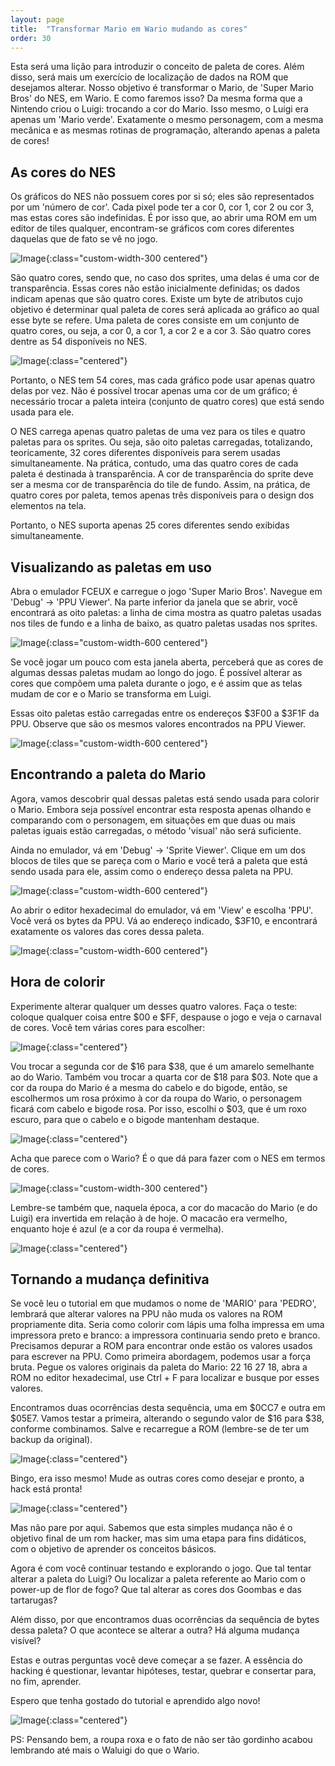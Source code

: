 ```yaml
---
layout: page
title:  "Transformar Mario em Wario mudando as cores"
order: 30
---
```


Esta será uma lição para introduzir o conceito de paleta de cores. Além disso, será mais um exercício de localização de dados na ROM que desejamos alterar. Nosso objetivo é transformar o Mario, de 'Super Mario Bros' do NES, em Wario. E como faremos isso? Da mesma forma que a Nintendo criou o Luigi: trocando a cor do Mario. Isso mesmo, o Luigi era apenas um 'Mario verde'. Exatamente o mesmo personagem, com a mesma mecânica e as mesmas rotinas de programação, alterando apenas a paleta de cores!

## As cores do NES

Os gráficos do NES não possuem cores por si só; eles são representados por um 'número de cor'. Cada pixel pode ter a cor 0, cor 1, cor 2 ou cor 3, mas estas cores são indefinidas. É por isso que, ao abrir uma ROM em um editor de tiles qualquer, encontram-se gráficos com cores diferentes daquelas que de fato se vê no jogo.

![Image](/img/tutorial_mario_wario/mw01.png){:class="custom-width-300 centered"}

São quatro cores, sendo que, no caso dos sprites, uma delas é uma cor de transparência. Essas cores não estão inicialmente definidas; os dados indicam apenas que são quatro cores. Existe um byte de atributos cujo objetivo é determinar qual paleta de cores será aplicada ao gráfico ao qual esse byte se refere. Uma paleta de cores consiste em um conjunto de quatro cores, ou seja, a cor 0, a cor 1, a cor 2 e a cor 3. São quatro cores dentre as 54 disponíveis no NES.

![Image](/img/tutorial_mario_wario/mw02.png){:class="centered"}

Portanto, o NES tem 54 cores, mas cada gráfico pode usar apenas quatro delas por vez. Não é possível trocar apenas uma cor de um gráfico; é necessário trocar a paleta inteira (conjunto de quatro cores) que está sendo usada para ele.

O NES carrega apenas quatro paletas de uma vez para os tiles e quatro paletas para os sprites. Ou seja, são oito paletas carregadas, totalizando, teoricamente, 32 cores diferentes disponíveis para serem usadas simultaneamente. Na prática, contudo, uma das quatro cores de cada paleta é destinada à transparência. A cor de transparência do sprite deve ser a mesma cor de transparência do tile de fundo. Assim, na prática, de quatro cores por paleta, temos apenas três disponíveis para o design dos elementos na tela.

Portanto, o NES suporta apenas 25 cores diferentes sendo exibidas simultaneamente.

## Visualizando as paletas em uso

Abra o emulador FCEUX e carregue o jogo 'Super Mario Bros'. Navegue em 'Debug' -> 'PPU Viewer'. Na parte inferior da janela que se abrir, você encontrará as oito paletas: a linha de cima mostra as quatro paletas usadas nos tiles de fundo e a linha de baixo, as quatro paletas usadas nos sprites.

![Image](/img/tutorial_mario_wario/mw03.png){:class="custom-width-600 centered"}

Se você jogar um pouco com esta janela aberta, perceberá que as cores de algumas dessas paletas mudam ao longo do jogo. É possível alterar as cores que compõem uma paleta durante o jogo, e é assim que as telas mudam de cor e o Mario se transforma em Luigi.

Essas oito paletas estão carregadas entre os endereços $3F00 a $3F1F da PPU. Observe que são os mesmos valores encontrados na PPU Viewer.

![Image](/img/tutorial_mario_wario/mw04.png){:class="custom-width-600 centered"}

## Encontrando a paleta do Mario

Agora, vamos descobrir qual dessas paletas está sendo usada para colorir o Mario. Embora seja possível encontrar esta resposta apenas olhando e comparando com o personagem, em situações em que duas ou mais paletas iguais estão carregadas, o método 'visual' não será suficiente.

Ainda no emulador, vá em 'Debug' -> 'Sprite Viewer'. Clique em um dos blocos de tiles que se pareça com o Mario e você terá a paleta que está sendo usada para ele, assim como o endereço dessa paleta na PPU.

![Image](/img/tutorial_mario_wario/mw05.png){:class="custom-width-600 centered"}

Ao abrir o editor hexadecimal do emulador, vá em 'View' e escolha 'PPU'. Você verá os bytes da PPU. Vá ao endereço indicado, $3F10, e encontrará exatamente os valores das cores dessa paleta.

![Image](/img/tutorial_mario_wario/mw06.png){:class="custom-width-600 centered"}

## Hora de colorir

Experimente alterar qualquer um desses quatro valores. Faça o teste: coloque qualquer coisa entre $00 e $FF, despause o jogo e veja o carnaval de cores. Você tem várias cores para escolher:

![Image](/img/tutorial_mario_wario/mw02.png){:class="centered"}

Vou trocar a segunda cor de $16 para $38, que é um amarelo semelhante ao do Wario. Também vou trocar a quarta cor de $18 para $03. Note que a cor da roupa do Mario é a mesma do cabelo e do bigode, então, se escolhermos um rosa próximo à cor da roupa do Wario, o personagem ficará com cabelo e bigode rosa. Por isso, escolhi o $03, que é um roxo escuro, para que o cabelo e o bigode mantenham destaque.

![Image](/img/tutorial_mario_wario/mw07.png){:class="centered"}

Acha que parece com o Wario? É o que dá para fazer com o NES em termos de cores.

![Image](/img/tutorial_mario_wario/mw08.png){:class="custom-width-300 centered"}

Lembre-se também que, naquela época, a cor do macacão do Mario (e do Luigi) era invertida em relação à de hoje. O macacão era vermelho, enquanto hoje é azul (e a cor da roupa é vermelha).

![Image](/img/tutorial_mario_wario/mw09.png){:class="centered"}

## Tornando a mudança definitiva

Se você leu o tutorial em que mudamos o nome de 'MARIO' para 'PEDRO', lembrará que alterar valores na PPU não muda os valores na ROM propriamente dita. Seria como colorir com lápis uma folha impressa em uma impressora preto e branco: a impressora continuaria sendo preto e branco. Precisamos depurar a ROM para encontrar onde estão os valores usados para escrever na PPU. Como primeira abordagem, podemos usar a força bruta. Pegue os valores originais da paleta do Mario: 22 16 27 18, abra a ROM no editor hexadecimal, use Ctrl + F para localizar e busque por esses valores.

Encontramos duas ocorrências desta sequência, uma em $0CC7 e outra em $05E7. Vamos testar a primeira, alterando o segundo valor de $16 para $38, conforme combinamos. Salve e recarregue a ROM (lembre-se de ter um backup da original).

![Image](/img/tutorial_mario_wario/mw10.png){:class="centered"}

Bingo, era isso mesmo! Mude as outras cores como desejar e pronto, a hack está pronta!

![Image](/img/tutorial_mario_wario/mw11.png){:class="centered"}

Mas não pare por aqui. Sabemos que esta simples mudança não é o objetivo final de um rom hacker, mas sim uma etapa para fins didáticos, com o objetivo de aprender os conceitos básicos.

Agora é com você continuar testando e explorando o jogo. Que tal tentar alterar a paleta do Luigi? Ou localizar a paleta referente ao Mario com o power-up de flor de fogo? Que tal alterar as cores dos Goombas e das tartarugas?

Além disso, por que encontramos duas ocorrências da sequência de bytes dessa paleta? O que acontece se alterar a outra? Há alguma mudança visível?

Estas e outras perguntas você deve começar a se fazer. A essência do hacking é questionar, levantar hipóteses, testar, quebrar e consertar para, no fim, aprender.

Espero que tenha gostado do tutorial e aprendido algo novo!

![Image](/img/tutorial_mario_wario/MarioCharactersWave.gif){:class="centered"}

PS: Pensando bem, a roupa roxa e o fato de não ser tão gordinho acabou lembrando até mais o Waluigi do que o Wario.
